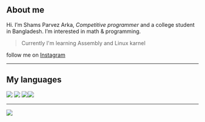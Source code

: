 ## About me
Hi. I’m Shams Parvez Arka, *Competitive programmer* and a college student in Bangladesh. I’m interested in math & programming.
> Currently I'm learning Assembly and Linux karnel

follow me on [Instagram](https://www.instagram.com/shams_parvez_arka)
<hr>

## My languages
<img src="https://img.icons8.com/color/50/000000/c-programming.png"/> <img src="https://img.icons8.com/color/50/000000/c-plus-plus-logo.png"/> <img src="https://img.icons8.com/color/50/000000/python--v1.png"/><img src="https://img.icons8.com/plasticine/57/000000/bash.png"/>
<hr>

![](https://github-readme-stats.vercel.app/api?username=ShamsParvezArka&show_icons=true&theme=default)
<!---[![Top Langs](https://github-readme-stats.vercel.app/api/top-langs/?username=ShamsParvezArka&layout=compact)](https://github.com/anuraghazra/github-readme-stats)--->


<!---
ShamsParvezArka/ShamsParvezArka is a ✨ special ✨ repository because its `README.md` (this file) appears on your GitHub profile.
You can click the Preview link to take a look at your changes.
--->
